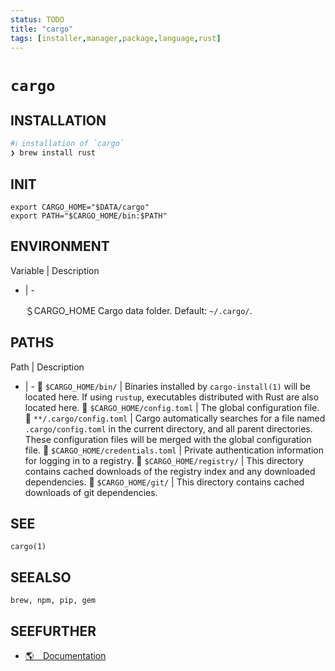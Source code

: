 ```yaml
---
status: TODO
title: "cargo"
tags: [installer,manager,package,language,rust]
---
```


# `cargo`

## INSTALLATION


```bash
#ℹ︎ installation of `cargo`
❯ brew install rust
```



## INIT

    export CARGO_HOME="$DATA/cargo"
    export PATH="$CARGO_HOME/bin:$PATH"


## ENVIRONMENT

Variable | Description
- | -

    ＄CARGO_HOME
       Cargo data folder. Default: `~/.cargo/`.

## PATHS

Path | Description
- | -
📂 `$CARGO_HOME/bin/` | Binaries installed by `cargo-install(1)` will be located here. If using `rustup`, executables distributed with Rust are also located here.
📂 `$CARGO_HOME/config.toml` | The global configuration file.
📂 `**/.cargo/config.toml` | Cargo automatically searches for a file named `.cargo/config.toml` in the current directory, and all parent directories. These configuration files will be merged with the global configuration file.
📂 `$CARGO_HOME/credentials.toml` | Private authentication information for logging in to a registry.
📂 `$CARGO_HOME/registry/` | This directory contains cached downloads of the registry index and any downloaded dependencies.
📂 `$CARGO_HOME/git/` | This directory contains cached downloads of git dependencies.

## SEE

    cargo(1)

## SEEALSO

    brew, npm, pip, gem

## SEEFURTHER

- [🌎 Documentation](https://doc.rust-lang.org/stable/cargo/reference/)
